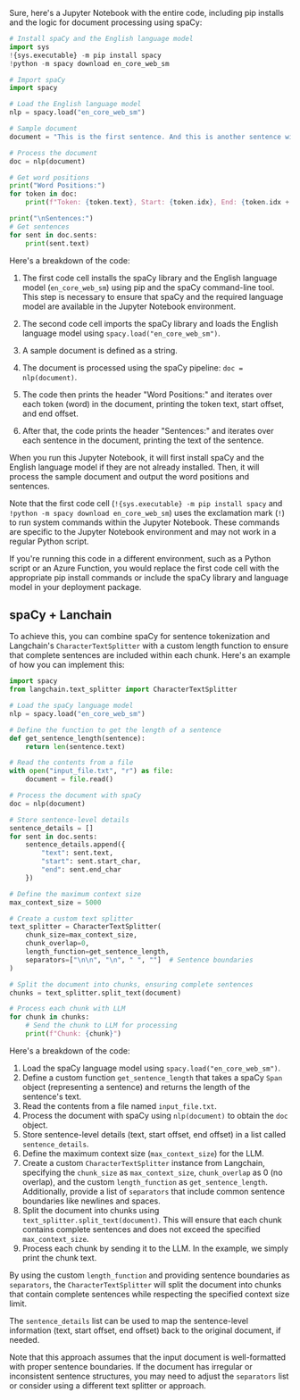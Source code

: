 Sure, here's a Jupyter Notebook with the entire code, including pip installs and the logic for document processing using spaCy:

```python
# Install spaCy and the English language model
import sys
!{sys.executable} -m pip install spacy
!python -m spacy download en_core_web_sm
```

```python
# Import spaCy
import spacy

# Load the English language model
nlp = spacy.load("en_core_web_sm")

# Sample document
document = "This is the first sentence. And this is another sentence with multiple words."

# Process the document
doc = nlp(document)

# Get word positions
print("Word Positions:")
for token in doc:
    print(f"Token: {token.text}, Start: {token.idx}, End: {token.idx + len(token.text)}")

print("\nSentences:")
# Get sentences
for sent in doc.sents:
    print(sent.text)
```

Here's a breakdown of the code:

1. The first code cell installs the spaCy library and the English language model (`en_core_web_sm`) using pip and the spaCy command-line tool. This step is necessary to ensure that spaCy and the required language model are available in the Jupyter Notebook environment.

2. The second code cell imports the spaCy library and loads the English language model using `spacy.load("en_core_web_sm")`.

3. A sample document is defined as a string.

4. The document is processed using the spaCy pipeline: `doc = nlp(document)`.

5. The code then prints the header "Word Positions:" and iterates over each token (word) in the document, printing the token text, start offset, and end offset.

6. After that, the code prints the header "Sentences:" and iterates over each sentence in the document, printing the text of the sentence.

When you run this Jupyter Notebook, it will first install spaCy and the English language model if they are not already installed. Then, it will process the sample document and output the word positions and sentences.

Note that the first code cell (`!{sys.executable} -m pip install spacy` and `!python -m spacy download en_core_web_sm`) uses the exclamation mark (`!`) to run system commands within the Jupyter Notebook. These commands are specific to the Jupyter Notebook environment and may not work in a regular Python script.

If you're running this code in a different environment, such as a Python script or an Azure Function, you would replace the first code cell with the appropriate pip install commands or include the spaCy library and language model in your deployment package.


## spaCy + Lanchain

To achieve this, you can combine spaCy for sentence tokenization and Langchain's `CharacterTextSplitter` with a custom length function to ensure that complete sentences are included within each chunk. Here's an example of how you can implement this:

```python
import spacy
from langchain.text_splitter import CharacterTextSplitter

# Load the spaCy language model
nlp = spacy.load("en_core_web_sm")

# Define the function to get the length of a sentence
def get_sentence_length(sentence):
    return len(sentence.text)

# Read the contents from a file
with open("input_file.txt", "r") as file:
    document = file.read()

# Process the document with spaCy
doc = nlp(document)

# Store sentence-level details
sentence_details = []
for sent in doc.sents:
    sentence_details.append({
        "text": sent.text,
        "start": sent.start_char,
        "end": sent.end_char
    })

# Define the maximum context size
max_context_size = 5000

# Create a custom text splitter
text_splitter = CharacterTextSplitter(
    chunk_size=max_context_size,
    chunk_overlap=0,
    length_function=get_sentence_length,
    separators=["\n\n", "\n", " ", ""]  # Sentence boundaries
)

# Split the document into chunks, ensuring complete sentences
chunks = text_splitter.split_text(document)

# Process each chunk with LLM
for chunk in chunks:
    # Send the chunk to LLM for processing
    print(f"Chunk: {chunk}")
```

Here's a breakdown of the code:

1. Load the spaCy language model using `spacy.load("en_core_web_sm")`.
2. Define a custom function `get_sentence_length` that takes a spaCy `Span` object (representing a sentence) and returns the length of the sentence's text.
3. Read the contents from a file named `input_file.txt`.
4. Process the document with spaCy using `nlp(document)` to obtain the `doc` object.
5. Store sentence-level details (text, start offset, end offset) in a list called `sentence_details`.
6. Define the maximum context size (`max_context_size`) for the LLM.
7. Create a custom `CharacterTextSplitter` instance from Langchain, specifying the `chunk_size` as `max_context_size`, `chunk_overlap` as 0 (no overlap), and the custom `length_function` as `get_sentence_length`. Additionally, provide a list of `separators` that include common sentence boundaries like newlines and spaces.
8. Split the document into chunks using `text_splitter.split_text(document)`. This will ensure that each chunk contains complete sentences and does not exceed the specified `max_context_size`.
9. Process each chunk by sending it to the LLM. In the example, we simply print the chunk text.

By using the custom `length_function` and providing sentence boundaries as `separators`, the `CharacterTextSplitter` will split the document into chunks that contain complete sentences while respecting the specified context size limit.

The `sentence_details` list can be used to map the sentence-level information (text, start offset, end offset) back to the original document, if needed.

Note that this approach assumes that the input document is well-formatted with proper sentence boundaries. If the document has irregular or inconsistent sentence structures, you may need to adjust the `separators` list or consider using a different text splitter or approach.
